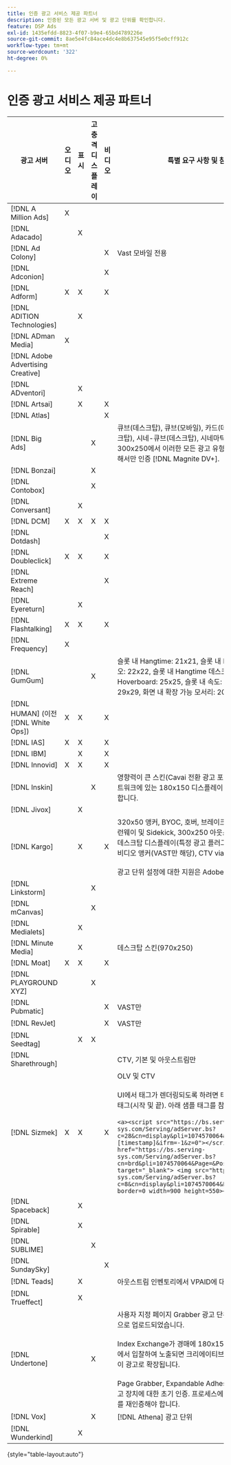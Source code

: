 ```yaml
---
title: 인증 광고 서비스 제공 파트너
description: 인증된 모든 광고 서버 및 광고 단위를 확인합니다.
feature: DSP Ads
exl-id: 1435efdd-8823-4f07-b9e4-65bd4789226e
source-git-commit: 8ae5e4fc84ace4dc4e8b637545e95f5e0cff912c
workflow-type: tm+mt
source-wordcount: '322'
ht-degree: 0%

---
```


# 인증 광고 서비스 제공 파트너

| 광고 서버 | 오디오 | 표시 | 고충격 디스플레이 | 비디오 | 특별 요구 사항 및 참고 사항 |
| --- | --- | --- | --- | --- | --- |
| [!DNL A Million Ads] | X | | | | |
| [!DNL Adacado] | | X | | | |
| [!DNL Ad Colony] | | | | X | Vast 모바일 전용 |
| [!DNL Adconion] | | | | X | |
| [!DNL Adform] | X | X | | X | |
| [!DNL ADITION Technologies] | | X | | | |
| [!DNL ADman Media] | X | | | | |
| [!DNL Adobe Advertising Creative] | | | | | |
| [!DNL ADventori] | | X | | | |
| [!DNL Artsai] | | X | | X | |
| [!DNL Atlas] | | | | X | |
| [!DNL Big Ads] | | | X | | 큐브(데스크탑), 큐브(모바일), 카드(데스크탑), 크게 표시(데스크탑), 시네-큐브(데스크탑), 시네마틱(데스크탑) DSP as 300x250에서 이러한 모든 광고 유형을 설정합니다. 다음을 통해서만 인증 [!DNL Magnite DV+]. |
| [!DNL Bonzai] | | | X | | |
| [!DNL Contobox] | | | X | | |
| [!DNL Conversant] | | X | | | |
| [!DNL DCM] | X | X | X | X | |
| [!DNL Dotdash] | | | | X | |
| [!DNL Doubleclick] | X | X | | X | |
| [!DNL Extreme Reach] | | | | X | |
| [!DNL Eyereturn] | | X | | | |
| [!DNL Flashtalking] | X | X | | X | |
| [!DNL Frequency] | X | | | | |
| [!DNL GumGum] | | | X | | 슬롯 내 Hangtime: 21x21, 슬롯 내 Hangtime 모바일 비디오: 22x22, 슬롯 내 Hangtime 데스크탑: 24x24, 슬롯 내 Hoverboard: 25x25, 슬롯 내 속도: 26x26, Super Skin: 29x29, 화면 내 확장 가능 모서리: 20x20 |
| [!DNL HUMAN] (이전 [!DNL White Ops]) | X | X | | X | |
| [!DNL IAS] | X | X | | X | |
| [!DNL IBM] | | X | | X | |
| [!DNL Innovid] | X | X | | X | |
| [!DNL Inskin] | | | X | | 영향력이 큰 스킨(Cavai 전환 광고 포함)은 Inskin 인벤토리 네트워크에 있는 180x150 디스플레이 거래 ID에서 제공되어야 합니다. |
| [!DNL Jivox] | | X | | | |
| [!DNL Kargo] | | X | | X | 320x50 앵커, BYOC, 호버, 브레이크아웃, 브레이크어웨이, 런웨이 및 Sidekick, 300x250 아웃스트림, HighRise, 표준 데스크탑 디스플레이(특정 광고 플러그인 ID가 필요하지 않음), 비디오 앵커(VAST만 해당), CTV via [!DNL Pubmatic]</br></br>광고 단위 설정에 대한 지원은 Adobe 계정 팀에 문의하십시오. |
| [!DNL Linkstorm] | | | X | | |
| [!DNL mCanvas] | | | X | | |
| [!DNL Medialets] | | X | | | |
| [!DNL Minute Media] | | X | | | 데스크탑 스킨(970x250) |
| [!DNL Moat] | X | X | | X | |
| [!DNL PLAYGROUND XYZ] | | | X | | |
| [!DNL Pubmatic] | | | | X | VAST만 |
| [!DNL RevJet] | | | | X | VAST만 |
| [!DNL Seedtag] | | X | X | | |
| [!DNL Sharethrough] | | | | | CTV, 기본 및 아웃스트림만 |
| [!DNL Sizmek] | X | X | | X | OLV 및 CTV</br></br>UI에서 태그가 렌더링되도록 하려면 태그를 로 감싸십시오. `<a>` 태그(시작 및 끝). 아래 샘플 태그를 참조하십시오.</br></br>`<a><script src="https://bs.serving-sys.com/Serving/adServer.bs?c=28&cn=display&pli=1074570064&w=900&h=550&ord=[timestamp]&ifrm=-1&z=0"></script> <noscript> <a href="https://bs.serving-sys.com/Serving/adServer.bs?cn=brd&pli=1074570064&Page=&Pos=-602368150" target="_blank"> <img src="https://bs.serving-sys.com/Serving/adServer.bs?c=8&cn=display&pli=1074570064&Page=&Pos=-602368150" border=0 width=900 height=550></a> </noscript><a>` |
| [!DNL Spaceback] | | X | | | |
| [!DNL Spirable] | | X | | | |
| [!DNL SUBLIME] | | | X | | |
| [!DNL SundaySky] | | | | X | |
| [!DNL Teads] | | X | | | 아웃스트림 인벤토리에서 VPAID에 대한 지원은 없습니다. |
| [!DNL Trueffect] | | X | | | |
| [!DNL Undertone] | | | X | | 사용자 지정 페이지 Grabber 광고 단위가 DSP에서 180x150으로 업로드되었습니다.</br></br>Index Exchange가 경매에 180x150 경매를 통과하고 DSP에서 입찰하여 노출되면 크리에이티브는 전체 페이지 디스플레이 광고로 확장됩니다.</br></br>Page Grabber, Expandable Adhesion 및 Screen Shift 광고 장치에 대한 초기 인증. 프로세스에 대해 단계를 표시하여 이를 재인증해야 합니다. |
| [!DNL Vox] | | | X | | [!DNL Athena] 광고 단위 |
| [!DNL Wunderkind] | | X | | | |

{style="table-layout:auto"}
